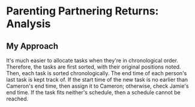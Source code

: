 # Parenting Partnering Returns: Analysis

## My Approach

It's much easier to allocate tasks when they're in chronological order. Therefore, the tasks are first sorted, with their original positions noted. Then, each task is sorted chronologically. The end time of each person's last task is kept track of. If the start time of the new task is no earlier than Cameron's end time, then assign it to Cameron; otherwise, check Jamie's end time. If the task fits neither's schedule, then a schedule cannot be reached.
